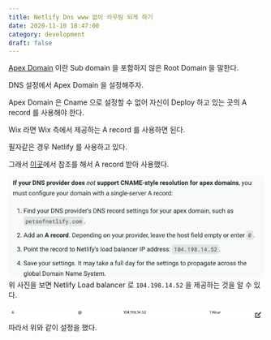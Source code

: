 ```yaml
---
title: Netlify Dns www 없이 라우팅 되게 하기
date: 2020-11-10 18:47:00
category: development
draft: false
---
```


[Apex Domain](https://www.quora.com/What-is-an-apex-domain) 이란 Sub domain 을 포함하지 않은 Root Domain 을 말한다.

DNS 설정에서 Apex Domain 을 설정해주자.

Apex Domain 은 Cname 으로 설정할 수 없어 자신이 Deploy 하고 있는 곳의 A record 를 사용해야 한다.

Wix 라면 Wix 측에서 제공하는 A record 를 사용하면 된다.

필자같은 경우 Netlify 를 사용하고 있다.

그래서 [이곳](https://docs.netlify.com/domains-https/custom-domains/configure-external-dns/#configure-an-apex-domain)에서 참조를 해서
A record 받아 사용했다.

![](./images/2020-11-09-dns1.png)
위 사진을 보면 Netlify Load balancer 로 `104.198.14.52` 을 제공하는 것을 알 수 있다.

![](./images/2020-11-09-dns2.png)
따라서 위와 같이 설정을 했다.
